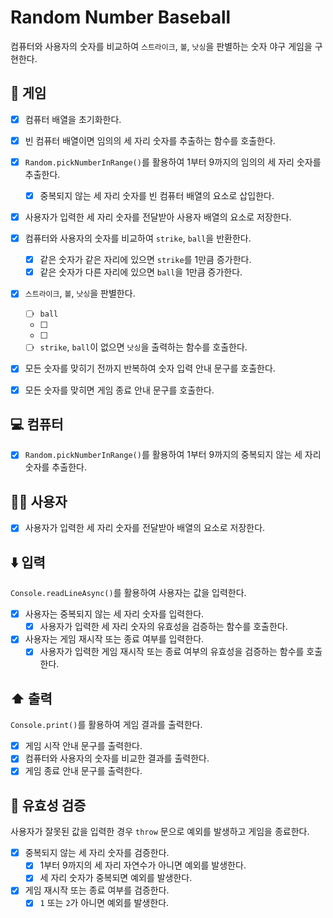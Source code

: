 # Random Number Baseball

컴퓨터와 사용자의 숫자를 비교하여 `스트라이크`, `볼`, `낫싱`을 판별하는 숫자 야구 게임을 구현한다.

## 🎰 게임

- [x] 컴퓨터 배열을 초기화한다.
- [x] 빈 컴퓨터 배열이면 임의의 세 자리 숫자를 추출하는 함수를 호출한다.
- [x] `Random.pickNumberInRange()`를 활용하여 1부터 9까지의 임의의 세 자리 숫자를 추출한다.
  - [x] 중복되지 않는 세 자리 숫자를 빈 컴퓨터 배열의 요소로 삽입한다.
- [x] 사용자가 입력한 세 자리 숫자를 전달받아 사용자 배열의 요소로 저장한다.
- [x] 컴퓨터와 사용자의 숫자를 비교하여 `strike`, `ball`을 반환한다.
  - [x] 같은 숫자가 같은 자리에 있으면 `strike`를 1만큼 증가한다.
  - [x] 같은 숫자가 다른 자리에 있으면 `ball`을 1만큼 증가한다.
- [x] `스트라이크`, `볼`, `낫싱`을 판별한다.

  - [ ] `ball`
  - [ ]
  - [ ]
  - [ ] `strike`, `ball`이 없으면 `낫싱`을 출력하는 함수를 호출한다.

- [x] 모든 숫자를 맞히기 전까지 반복하여 숫자 입력 안내 문구를 호출한다.
- [x] 모든 숫자를 맞히면 게임 종료 안내 문구를 호출한다.

## 💻 컴퓨터

- [x] `Random.pickNumberInRange()`를 활용하여 1부터 9까지의 중복되지 않는 세 자리 숫자를 추출한다.

## 🙋‍♀️ 사용자

- [x] 사용자가 입력한 세 자리 숫자를 전달받아 배열의 요소로 저장한다.

## ⬇️ 입력

`Console.readLineAsync()`를 활용하여 사용자는 값을 입력한다.

- [x] 사용자는 중복되지 않는 세 자리 숫자를 입력한다.
  - [x] 사용자가 입력한 세 자리 숫자의 유효성을 검증하는 함수를 호출한다.
- [x] 사용자는 게임 재시작 또는 종료 여부를 입력한다.
  - [x] 사용자가 입력한 게임 재시작 또는 종료 여부의 유효성을 검증하는 함수를 호출한다.

## ⬆️ 출력

`Console.print()`를 활용하여 게임 결과를 출력한다.

- [x] 게임 시작 안내 문구를 출력한다.
- [x] 컴퓨터와 사용자의 숫자를 비교한 결과를 출력한다.
- [x] 게임 종료 안내 문구를 출력한다.

## 🐛 유효성 검증

사용자가 잘못된 값을 입력한 경우 `throw` 문으로 예외를 발생하고 게임을 종료한다.

- [x] 중복되지 않는 세 자리 숫자를 검증한다.
  - [x] 1부터 9까지의 세 자리 자연수가 아니면 예외를 발생한다.
  - [x] 세 자리 숫자가 중복되면 예외를 발생한다.
- [x] 게임 재시작 또는 종료 여부를 검증한다.
  - [x] `1` 또는 `2`가 아니면 예외를 발생한다.
